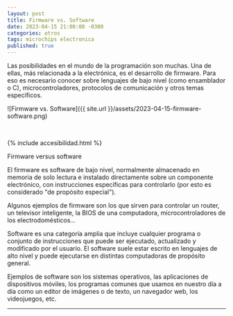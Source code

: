 ```yaml
---
layout: post
title: Firmware vs. Software
date: 2023-04-15 21:00:00 -0300
categories: otros
tags: microchips electronica
published: true
---
```


Las posibilidades en el mundo de la programación son muchas. Una de ellas, más relacionada a la electrónica, es el desarrollo de firmware. Para eso es necesario conocer sobre lenguajes de bajo nivel (como ensamblador o C), microcontroladores, protocolos de comunicación y otros temas específicos.

![Firmware vs. Software]({{ site.url }}/assets/2023-04-15-firmware-software.png)


&nbsp;

{% include accesibilidad.html %}

Firmware versus software

El firmware es software de bajo nivel, normalmente almacenado en memoria de solo lectura e instalado directamente sobre un componente electrónico, con instrucciones específicas para controlarlo (por esto es considerado "de propósito especial").

Algunos ejemplos de firmware son los que sirven para controlar un router, un televisor inteligente, la BIOS de una computadora, microcontroladores de los electrodomésticos…

Software es una categoría amplia que incluye cualquier programa o conjunto de instrucciones que puede ser ejecutado, actualizado y modificado por el usuario.
El software suele estar escrito en lenguajes de alto nivel y puede ejecutarse en distintas computadoras de propósito general.

Ejemplos de software son los sistemas operativos, las aplicaciones de dispositivos móviles, los programas comunes que usamos en nuestro día a día como un editor de imágenes o de texto, un navegador web, los videojuegos, etc.


</div></details>



<hr />
